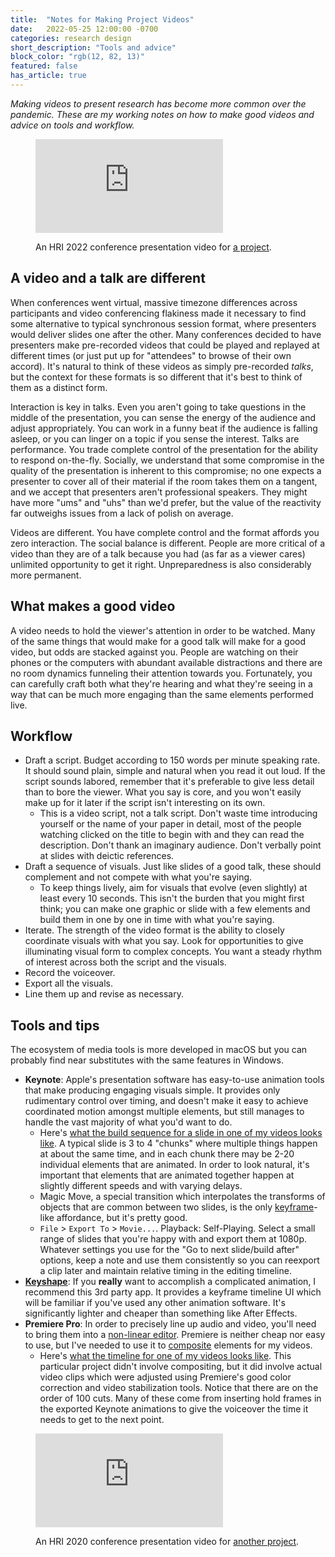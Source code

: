```yaml
---
title:  "Notes for Making Project Videos"
date:   2022-05-25 12:00:00 -0700
categories: research design
short_description: "Tools and advice"
block_color: "rgb(12, 82, 13)"
featured: false
has_article: true
---    
```


*Making videos to present research has become more common over the pandemic. These are my working notes on how to make good videos and advice on tools and workflow.*


<div class="full-width">
<figure class="almost-full-bleed">
<iframe class="video" src="https://www.youtube-nocookie.com/embed/SyTuuUbTFVU?rel=0" title="YouTube video player" allow="accelerometer; clipboard-write; encrypted-media; gyroscope; picture-in-picture" allowfullscreen="" frameborder="0"></iframe>
<figcaption><p>An HRI 2022 conference presentation video for <a href="https://wandering.nickwalker.us/"> a project</a>.</p></figcaption>
</figure>
</div>


## A video and a talk are different

When conferences went virtual, massive timezone differences across participants and video conferencing flakiness made it necessary to find some alternative to typical synchronous session format, where presenters would deliver slides one after the other. Many conferences decided to have presenters make pre-recorded videos that could be played and replayed at different times (or just put up for "attendees" to browse of their own accord). It's natural to think of these videos as simply pre-recorded *talks*, but the context for these formats is so different that it's best to think of them as a distinct form.

Interaction is key in talks. Even you aren't going to take questions in the middle of the presentation, you can sense the energy of the audience and adjust appropriately. You can work in a funny beat if the audience is falling asleep, or you can linger on a topic if you sense the interest. Talks are performance. You trade complete control of the presentation for the ability to respond on-the-fly. Socially, we understand that some compromise in the quality of the presentation is inherent to this compromise; no one expects a presenter to cover all of their material if the room takes them on a tangent, and we accept that presenters aren't professional speakers. They might have more "ums" and "uhs" than we'd prefer, but the value of the reactivity far outweighs issues from a lack of polish on average.

Videos are different. You have complete control and the format affords you zero interaction. The social balance is different. People are more critical of a video than they are of a talk because you had (as far as a viewer cares) unlimited opportunity to get it right. Unpreparedness is also considerably more permanent. 

## What makes a good video

A video needs to hold the viewer's attention in order to be watched. Many of the same things that would make for a good talk will make for a good video, but odds are stacked against you. People are watching on their phones or the computers with abundant available distractions and there are no room dynamics funneling their attention towards you.  Fortunately, you can carefully craft both what they're hearing and what they're seeing in a way that can be much more engaging than the same elements performed live.

## Workflow

* Draft a script. Budget according to 150 words per minute speaking rate. It should sound plain, simple and natural when you read it out loud. If the script sounds labored, remember that it's preferable to give less detail than to bore the viewer. What you say is core, and you won't easily make up for it later if the script isn't interesting on its own. 
  * This is a video script, not a talk script. Don't waste time introducing yourself or the name of your paper in detail, most of the people watching clicked on the title to begin with and they can read the description. Don't thank an imaginary audience. Don't verbally point at slides with deictic references.
* Draft a sequence of visuals. Just like slides of a good talk, these should complement and not compete with what you're saying.
  * To keep things lively, aim for visuals that evolve (even slightly) at least every 10 seconds. This isn't the burden that you might first think; you can make one graphic or slide with a few elements and build them in one by one in time with what you're saying.
* Iterate. The strength of the video format is the ability to closely coordinate visuals with what you say. Look for opportunities to give illuminating visual form to complex concepts. You want a steady rhythm of interest across both the script and the visuals. 
* Record the voiceover.
* Export all the visuals.
* Line them up and revise as necessary.


## Tools and tips

The ecosystem of media tools is more developed in macOS but you can probably find near substitutes with the same features in Windows.

* **Keynote**: Apple's presentation software has easy-to-use animation tools that make producing engaging visuals simple. It provides only rudimentary control over timing, and doesn't make it easy to achieve coordinated motion amongst multiple elements, but still manages to handle the vast majority of what you'd want to do.
  * Here's [what the build sequence for a slide in one of my videos looks like](/assets/projects/videos/keynote-builds.png). A typical slide is 3 to 4 "chunks" where multiple things happen at about the same time, and in each chunk there may be 2-20 individual elements that are animated. In order to look natural, it's important that elements that are animated together happen at slightly different speeds and with varying delays.
  * Magic Move, a special transition which interpolates the transforms of objects that are common between two slides, is the only [keyframe](https://en.wikipedia.org/wiki/Key_frame)-like affordance, but it's pretty good.
  * `File` > `Export To` > `Movie...`. Playback: Self-Playing. Select a small range of slides that you're happy with and export them at 1080p. Whatever settings you use for the "Go to next slide/build after" options, keep a note and use them consistently so you can reexport a clip later and maintain relative timing in the editing timeline.
* **[Keyshape](https://www.keyshapeapp.com/)**: If you **really** want to accomplish a complicated animation, I recommend this 3rd party app. It provides a keyframe timeline UI which will be familiar if you've used any other animation software. It's significantly lighter and cheaper than something like After Effects.
* **Premiere Pro**: In order to precisely line up audio and video, you'll need to bring them into a [non-linear editor](https://en.wikipedia.org/wiki/Non-linear_editing). Premiere is neither cheap nor easy to use, but I've needed to use it to [composite](https://en.wikipedia.org/wiki/Compositing) elements for my videos.
  * Here's [what the timeline for one of my videos looks like](/assets/projects/videos/premiere-timeline.png). This particular project didn't involve compositing, but it did involve actual video clips which were adjusted using Premiere's good color correction and video stabilization tools. Notice that there are on the order of 100 cuts. Many of these come from inserting hold frames in the exported Keynote animations to give the voiceover the time it needs to get to the next point.


<figure>
<iframe class="video" src="https://www.youtube-nocookie.com/embed/1j91ISstdH8?rel=0" title="YouTube video player" allow="accelerometer; clipboard-write; encrypted-media; gyroscope; picture-in-picture" allowfullscreen="" frameborder="0"></iframe>
<figcaption><p>An HRI 2020 conference presentation video for <a href="https://nickwalker.us/publications/walker2020perceptions"> another project</a>.</p></figcaption>
</figure>
